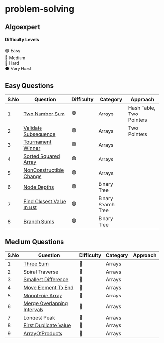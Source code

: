 # problem-solving



## Algoexpert
#### Difficulty Levels

🟢  Easy  
🔵  Medium  
🔴  Hard  
⚫️  Very Hard

## Easy Questions

|S.No| Question                                                                          | Difficulty | Category             | Approach                 |
|----| --------------------------------------------------------------------------------- | ---------- | -------------------- | ------------------------ |
| 1 | [Two Number Sum]()                                         | 🟢         | Arrays               | Hash Table, Two Pointers |
| 2 | [Validate Subsequence](src/main/java/dev/nirmaljeffrey/problemsolving/algoexpert/easy/ValidateSubsequence.java) | 🟢 | Arrays| Two Pointers|
| 3 | [Tournament Winner](src/main/java/dev/nirmaljeffrey/problemsolving/algoexpert/easy/TournamentWinner.java) | 🟢 | Arrays| |
| 4 | [Sorted Squared Array](src/main/java/dev/nirmaljeffrey/problemsolving/algoexpert/easy/SortedSquaredArray.java) | 🟢 | Arrays| |
| 5 | [NonConstructible Change](src/main/java/dev/nirmaljeffrey/problemsolving/algoexpert/easy/NonConstructibleChange.java) | 🟢 | Arrays| |
| 6 | [Node Depths](src/main/java/dev/nirmaljeffrey/problemsolving/algoexpert/easy/NodeDepths.java) | 🟢 | Binary Tree| |
| 7 | [Find Closest Value In Bst](src/main/java/dev/nirmaljeffrey/problemsolving/algoexpert/easy/FindClosestValueInBst.java) | 🟢 | Binary Search Tree| |
| 8 | [Branch Sums](src/main/java/dev/nirmaljeffrey/problemsolving/algoexpert/easy/BranchSums.java) | 🟢 | Binary Tree| |



## Medium Questions

|S.No| Question                                                                          | Difficulty | Category             | Approach                 |
|----| --------------------------------------------------------------------------------- | ---------- | -------------------- | ------------------------ |
| 1 | [Three Sum](src/main/java/dev/nirmaljeffrey/problemsolving/algoexpert/medium/ThreeSum.java)|🔵 | Arrays| |
| 2 | [Spiral Traverse](src/main/java/dev/nirmaljeffrey/problemsolving/algoexpert/medium/SpiralTraverse.java)|🔵  | Arrays| |
| 3 | [Smallest Difference](src/main/java/dev/nirmaljeffrey/problemsolving/algoexpert/medium/SmallestDifference.java)|🔵 | Arrays| |
| 4 | [Move Element To End](src/main/java/dev/nirmaljeffrey/problemsolving/algoexpert/medium/MoveElementToEnd.java)| 🔵  | Arrays| |
| 5 | [Monotonic Array](src/main/java/dev/nirmaljeffrey/problemsolving/algoexpert/medium/MonotonicArray.java)|🔵 | Arrays| |
| 6 | [Merge Overlapping Intervals](src/main/java/dev/nirmaljeffrey/problemsolving/algoexpert/medium/MergeOverlappingIntervals.java)|🔵 | Arrays| |
| 7 | [Longest Peak](src/main/java/dev/nirmaljeffrey/problemsolving/algoexpert/medium/LongestPeak.java)|🔵  | Arrays| |
| 8 | [First Duplicate Value](src/main/java/dev/nirmaljeffrey/problemsolving/algoexpert/medium/FirstDuplicateValue.java)|🔵 | Arrays| |
| 9 | [ArrayOfProducts](src/main/java/dev/nirmaljeffrey/problemsolving/algoexpert/medium/ArrayOfProducts.java)|🔵 | Arrays| |

